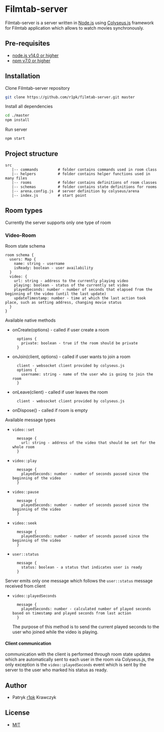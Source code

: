 # Filmtab-server
Filmtab-server is a server written in [Node.js](https://nodejs.org/en/) using [Colyseus.js](https://www.colyseus.io/) framework for Filmtab application which allows to watch movies synchronously.

## Pre-requisites

- [node.js v14.0 or higher](https://nodejs.org/en/)
- [npm v7.0 or higher](https://nodejs.org/en/download/)

## Installation

Clone Filmtab-server repository

```bash
git clone https://github.com/r1pk/filmtab-server.git master
```

Install all dependencies
```bash
cd ./master
npm install
```

Run server
```bash
npm start
```


## Project structure

```
src
   |-- commands         # folder contains commands used in room class
   |-- helpers          # folder contains helper functions used in many files
   |-- rooms            # folder contains definitions of room classes
   |-- schemas          # folder contains state definitions for rooms
   |-- arena.config.js  # server definition by colyseus/arena
   |-- index.js         # start point
```

## Room types
Currently the server supports only one type of room
 ### Video-Room

  Room state schema
   ```
   room schema {
     users: Map {
       name: string - username
       isReady: boolean - user availability
     }
     video: {
       url: string - address to the currently playing video
       playing: boolean - status of the currently set video
       playedSeconds: number - number of seconds that elapsed from the beginning of the video (until the last update)
       updateTimestamp: number - time at which the last action took place, such as setting address, changing movie status
     }
   }
   ```
  Available native methods
  - onCreate(options) - called if user create a room
    ```
      options {
        private: boolean - true if the room should be private
      }
    ```
  - onJoin(client, options) - called if user wants to join a room
    ```
      client - websocket client provided by colyseus.js
      options {
        username: string - name of the user who is going to join the room
      }
    ```
  - onLeave(client) - called if user leaves the room
    ```
      client - websocket client provided by colyseus.js
    ```
  - onDispose() - called if room is empty
  

  Available message types
  - `video::set`
    ```
      message {
        url: string - address of the video that should be set for the whole room
      }
    ```
  - `video::play`
    ```
      message {
        playedSeconds: number - number of seconds passed since the beginning of the video
      }
    ```
  - `video::pause`
    ```
      message {
        playedSeconds: number - number of seconds passed since the beginning of the video
      }
    ```
  - `video::seek`
    ```
      message {
        playedSeconds: number - number of seconds passed since the beginning of the video
      }
    ```
  - `user::status`
    ```
      message {
        status: boolean - a status that indicates user is ready
      }
    ```
  Server emits only one message which follows the `user::status` message received from client
  - `video::playedSeconds`
    ```
      message {
        playedSeconds: number - calculated number of played seconds based on timestamp and played seconds from last action
      }
    ```
    The purpose of this method is to send the current played seconds to the user who joined while the video is playing.

  #### Client communication
  communication with the client is performed through room state updates which are automatically sent to each user in the room via Colyseus.js, the only exception is the `video::playedSeconds` event which is sent by the server to the user who marked his status as ready.

## Author
- Patryk [r1pk](https://github.com/r1pk) Krawczyk

## License
- [MIT](https://choosealicense.com/licenses/mit/)